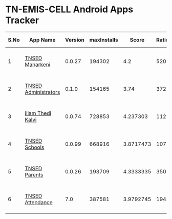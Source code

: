 # TN-EMIS-CELL Android Apps Tracker

| S.No | App Name | Version | maxInstalls | Score | Ratings | 1 Star | 5 Star | Google Play Info |
|------|----------|---------|-------------|-------|---------|--------|--------|------------------|
| 1 | [TNSED Manarkeni](https://play.google.com/store/apps/details?id=in.gov.tnsedstudent.tnemis) | 0.0.27 | 194302 | 4.2 | 520 | 35 | 332 | [Reviews (183)](https://flatgithub.com/DigitalIndiaArchiver/TNEMISANALYSIS?filename=raw-data%2Freviews%2FReviews_in.gov.tnsedstudent.tnemis.json) - [Permissions (9)](https://flatgithub.com/DigitalIndiaArchiver/TNEMISANALYSIS?filename=raw-data%2Freviews%2FPermissions_in.gov.tnsedstudent.tnemis.json) |
| 2 | [TNSED Administrators](https://play.google.com/store/apps/details?id=in.gov.tnschools.monitoring) | 0.1.0 | 154165 | 3.74 | 372 | 74 | 204 | [Reviews (100)](https://flatgithub.com/DigitalIndiaArchiver/TNEMISANALYSIS?filename=raw-data%2Freviews%2FReviews_in.gov.tnschools.monitoring.json) - [Permissions (9)](https://flatgithub.com/DigitalIndiaArchiver/TNEMISANALYSIS?filename=raw-data%2Freviews%2FPermissions_in.gov.tnschools.monitoring.json) |
| 3 | [Illam Thedi Kalvi](https://play.google.com/store/apps/details?id=in.gov.tnschools.itk) | 0.0.74 | 728853 | 4.237303 | 11290 | 879 | 7304 | [Reviews (2100)](https://flatgithub.com/DigitalIndiaArchiver/TNEMISANALYSIS?filename=raw-data%2Freviews%2FReviews_in.gov.tnschools.itk.json) - [Permissions (9)](https://flatgithub.com/DigitalIndiaArchiver/TNEMISANALYSIS?filename=raw-data%2Freviews%2FPermissions_in.gov.tnschools.itk.json) |
| 4 | [TNSED Schools](https://play.google.com/store/apps/details?id=in.gov.tnschools.tnemis) | 0.0.99 | 668916 | 3.8717473 | 10770 | 1761 | 5875 | [Reviews (2707)](https://flatgithub.com/DigitalIndiaArchiver/TNEMISANALYSIS?filename=raw-data%2Freviews%2FReviews_in.gov.tnschools.tnemis.json) - [Permissions (9)](https://flatgithub.com/DigitalIndiaArchiver/TNEMISANALYSIS?filename=raw-data%2Freviews%2FPermissions_in.gov.tnschools.tnemis.json) |
| 5 | [TNSED Parents](https://play.google.com/store/apps/details?id=in.gov.tnschools.parent) | 0.0.26 | 193709 | 4.3333335 | 350 | 23 | 233 | [Reviews (84)](https://flatgithub.com/DigitalIndiaArchiver/TNEMISANALYSIS?filename=raw-data%2Freviews%2FReviews_in.gov.tnschools.parent.json) - [Permissions (7)](https://flatgithub.com/DigitalIndiaArchiver/TNEMISANALYSIS?filename=raw-data%2Freviews%2FPermissions_in.gov.tnschools.parent.json) |
| 6 | [TNSED Attendance](https://play.google.com/store/apps/details?id=in.gov.tnsedattendance.tnemis) | 7.0 | 387581 | 3.9792745 | 1940 | 311 | 1145 | [Reviews (645)](https://flatgithub.com/DigitalIndiaArchiver/TNEMISANALYSIS?filename=raw-data%2Freviews%2FReviews_in.gov.tnsedattendance.tnemis.json) - [Permissions (3)](https://flatgithub.com/DigitalIndiaArchiver/TNEMISANALYSIS?filename=raw-data%2Freviews%2FPermissions_in.gov.tnsedattendance.tnemis.json) |
